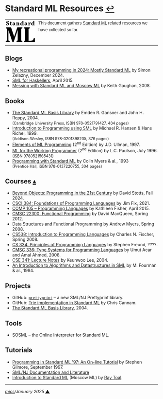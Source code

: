 # <span id="top">Standard ML Resources</span> <span style="font-size:90%;">[↩](README.md#top)</span>

<table style="font-family:Helvetica,Arial;line-height:1.6;">
  <tr>
  <td style="border:0;padding:0 10px 0 0;min-width:100px;"><a href="https://smlfamily.github.io/" rel="external"><img style="border:0;" src="./docs/images/sml.png" width="100" alt="Standard ML"/></a></td>
  <td style="border:0;padding:0;vertical-align:text-top;">This document gathers <a href="https://smlfamily.github.io/" rel="external">Standard ML</a> related resources we have collected so far.
  </td>
  </tr>
</table>

## <span id="blogs">Blogs</span>

- [My recreational programming in 2024: Mostly Standard ML](https://pzel.name/2024/12/15/2024-in-review.html) by Simon Zelazny, December 2024.
- [SML for Haskellers](https://jozefg.bitbucket.io/posts/2015-04-24-sml-for-haskellers.html), April 2015.
- [Messing with Standard ML and Moscow ML](https://keith.gaughan.ie/mosml-pt1.html) by Keith Gaughan, 2008.

## <span id="books">Books</span>

- [The Standard ML Basis Library][book_gansner] by Emden R. Gansner and John H. Reppy, 2004.<br/><span style="font-size:90%;">(Cambridge University Press, ISBN 978-0521791427, 484 pages)</span>
- [Introduction to Programming using SML][book_hansen] by Michael R. Hansen &amp; Hans Richel, 1999.</br><span style="font-size:90%;">(Addison-Wesley, ISBN 978-0201398205, 376 pages)</span>
- [Elements of ML Programming][book_ullman] (2<sup>nd</sup> Edition) by J.D. Ullman, 1997.
- [ML for the Working Programmer][book_paulson] (2<sup>nd</sup> Edition) by L.C. Paulson, July 1996.<br><span style="font-size:90%;">(ISBN 9780521565431)</span>
- [Programming with Standard ML][book_myers] by Colin Myers &amp; al., 1993<br/><span style="font-size:90%;">(Prentice Hall, ISBN 978-0137220755, 304 pages)</span>

## <span id="courses">Courses</span> [**&#x25B4;**](#top)

- [Beyond Objects: Programming in the 21st Century](https://www.cs.unc.edu/~stotts/COMP590-059-f24/) by David Stotts, Fall 2024.
- [CSCI 384: Foundations of Programming Languages](https://jimfix.github.io/csci384/) by Jim Fix, 2021.
- [COMP 105 &ndash; Programming Languages](https://www.cs.tufts.edu/comp/105-2015s/) by Kathleen Fisher, April 2015.
- [CMSC 22300: Functional Programming](https://www.classes.cs.uchicago.edu/archive/2012/spring/22300-1/lectures.html) by David MacQueen, Spring 2012.
- [Data Structures and Functional Programming](https://www.cs.cornell.edu/courses/cs312/2008sp/) by [Andrew Myers](https://www.cs.cornell.edu/andru/), Spring 2008.
- [CS538: Introduction to Programming Languages](https://pages.cs.wisc.edu/~fischer/cs538.html) by Charles N. Fischer, Spring 2008.
- [CS 334: Principles of Programming Languages](https://www.cs.williams.edu/~freund/cs334/) by Stephen Freund, ????.
- [CMSC 336: Type Systems for Programming Languages](https://home.ttic.edu/~pl/classes/CMSC336-Winter08/) by Umut Acar and Amal Ahmed, 2008.
- [CSE 341: Lecture Notes](https://courses.cs.washington.edu/courses/cse341/04wi/lectures/) by Keunwoo Lee, 2004.
- [An Introduction to Algorithms and Datastructures in SML](https://homepages.inf.ed.ac.uk/mfourman/teaching/mlCourse/) by M. Fourman &amp; al., 1994.

## <span id="projects">Projects</span>

- GitHub: [`prettyprint`](https://github.com/smlnj/prettyprint) &ndash; a new SML/NJ Prettyprint library.
- GitHub: [Trie implementation in Standard ML](https://github.com/cannam/sml-trie) by Chris Cannam.
- [The Standard ML Basis Library](https://smlfamily.github.io/Basis/), 2004.

## <span id="tools">Tools</span>

- [SOSML](https://sosml.org/) &ndash; the Online Interpreter for Standard ML.

## <span id="tutorials">Tutorials</span>

- [Programming in Standard ML '97: An On-line Tutorial](https://homepages.inf.ed.ac.uk/stg/NOTES/) by Stephen Gilmore, September 1997.
- [SML/NJ Documentation and Literature](https://flint.cs.yale.edu/cs430/smlnj/index.html)
- [Introduction to Standard ML](https://cs.lmu.edu/~ray/notes/introml/) (Moscow ML) by [Ray Toal](https://cs.lmu.edu/~ray/).

***

*[mics](https://lampwww.epfl.ch/~michelou/)/January 2025* [**&#9650;**](#top)
<span id="bottom">&nbsp;</span>

<!-- link refs -->

[book_gansner]: https://www.amazon.com/Standard-ML-Basis-Library-ebook/dp/B001B0WL78
[book_hansen]: https://www.amazon.com/Introduction-Programming-International-Computer-Science/dp/0201398206
[book_myers]: https://www.amazon.com/Programming-Standard-Ml-BCS-Practitioner/dp/0137220758
[book_paulson]: https://www.cambridge.org/us/universitypress/subjects/computer-science/programming-languages-and-applied-logic/ml-working-programmer-2nd-edition?format=PB&isbn=9780521565431
[book_paulson_pdf]: https://www.cl.cam.ac.uk/~lp15/MLbook/
[book_ullman]: http://infolab.stanford.edu/~ullman/emlp.html
